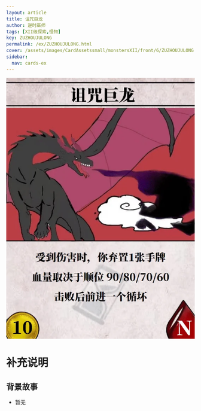 ```yaml
---
layout: article
title: 诅咒巨龙
author: 逆时巫师
tags: [XII级探索,怪物]
key: ZUZHOUJULONG
permalink: /ex/ZUZHOUJULONG.html
cover: /assets/images/CardAssetssmall/monstersXII/front/6/ZUZHOUJULONG.webp
sidebar:
  nav: cards-ex
---
```

![](/assets/images/CardAssets/monstersXII/front/6/ZUZHOUJULONG.webp)

# 补充说明



## 背景故事
* 暂无
